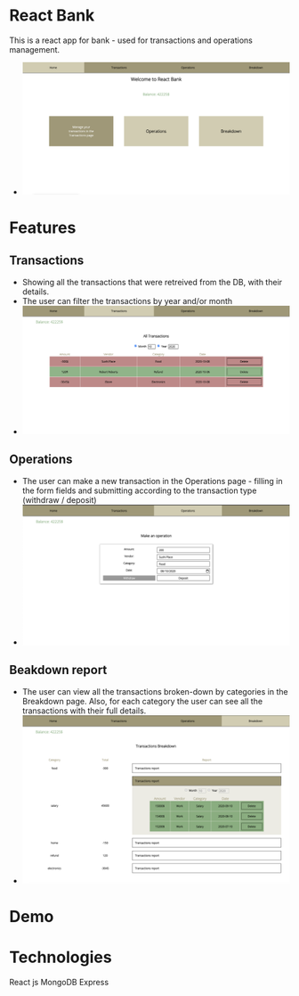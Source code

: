 # React Bank
This is a react app for bank - used for transactions and operations management.
- ![home-page](https://github.com/tzlilhaim/react-bank/blob/master/bank/demo-images/home-page.png?raw=true)

# Features
## Transactions
- Showing all the transactions that were retreived from the DB, with their details.
- The user can filter the transactions by year and/or month
- ![transactions-page](https://github.com/tzlilhaim/react-bank/blob/master/bank/demo-images/transactions-page.png?raw=true)

## Operations
- The user can make a new transaction in the Operations page - filling in the form fields and submitting according to the transaction type (withdraw / deposit)
- ![operations-page](https://github.com/tzlilhaim/react-bank/blob/master/bank/demo-images/operations-page.png?raw=true)

## Beakdown report
- The user can view all the transactions broken-down by categories in the Breakdown page. Also, for each category the user can see all the transactions with their full details.
- ![breakdown-page](https://github.com/tzlilhaim/react-bank/blob/master/bank/demo-images/breakdown-page.png?raw=true)

# Demo


# Technologies
React js
MongoDB
Express